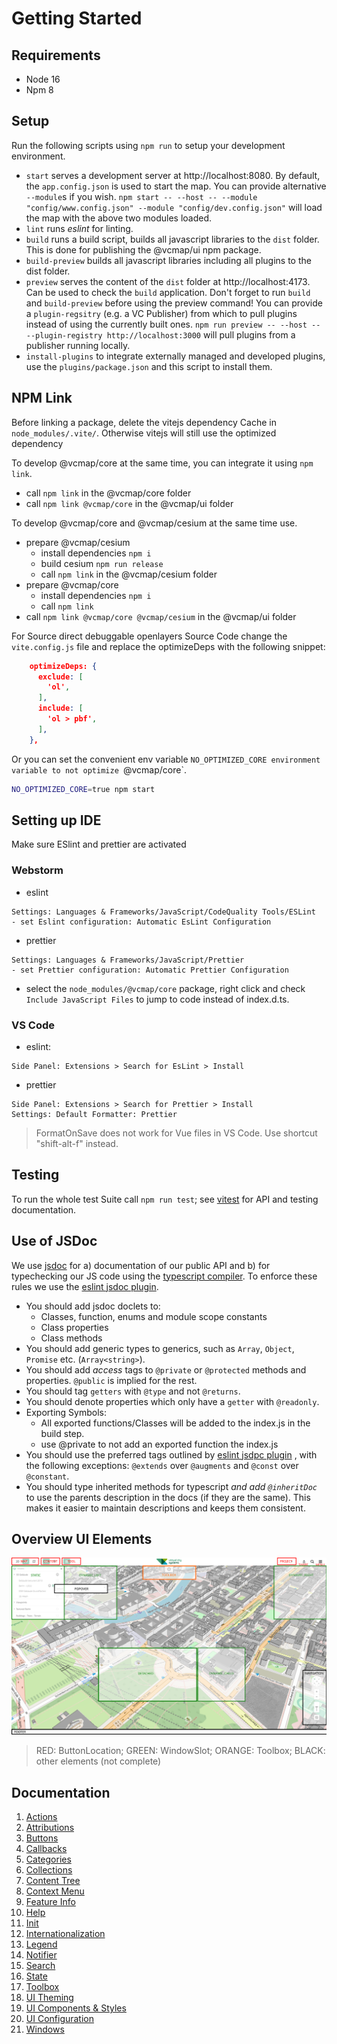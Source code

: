 # Getting Started

## Requirements

- Node 16
- Npm 8

## Setup

Run the following scripts using `npm run` to setup your development environment.

- `start` serves a development server at http://localhost:8080. By default, the `app.config.json` is used to start the
  map. You can provide alternative `--module`s if you wish. `npm start -- --host -- --module "config/www.config.json" --module "config/dev.config.json"`
  will load the map with the above two modules loaded.
- `lint` runs _eslint_ for linting.
- `build` runs a build script, builds all javascript libraries to the `dist` folder. This is done for publishing the
  @vcmap/ui npm package.
- `build-preview` builds all javascript libraries including all plugins to the dist folder.
- `preview` serves the content of the `dist` folder at http://localhost:4173. Can be used to check the `build` application.
  Don't forget to run `build` and `build-preview` before using the preview command!
  You can provide a `plugin-regsitry` (e.g. a VC Publisher) from which to pull plugins instead
  of using the currently built ones. `npm run preview -- --host -- --plugin-registry http://localhost:3000` will
  pull plugins from a publisher running locally.
- `install-plugins` to integrate externally managed and developed plugins, use the `plugins/package.json` and this script to
  install them.

## NPM Link

Before linking a package, delete the vitejs dependency Cache in `node_modules/.vite/`. Otherwise vitejs will still use
the optimized dependency

To develop @vcmap/core at the same time, you can integrate it using `npm link`.

- call `npm link` in the @vcmap/core folder
- call `npm link @vcmap/core` in the @vcmap/ui folder

To develop @vcmap/core and @vcmap/cesium at the same time use.

- prepare @vcmap/cesium
  - install dependencies `npm i`
  - build cesium `npm run release`
  - call `npm link` in the @vcmap/cesium folder
- prepare @vcmap/core
  - install dependencies `npm i`
  - call `npm link`
- call `npm link @vcmap/core @vcmap/cesium` in the @vcmap/ui folder

For Source direct debuggable openlayers Source Code change the `vite.config.js` file and replace the optimizeDeps with the
following snippet:

```json
    optimizeDeps: {
      exclude: [
        'ol',
      ],
      include: [
        'ol > pbf',
      ],
    },
```

Or you can set the convenient env variable `NO_OPTIMIZED_CORE environment variable to not
optimize `@vcmap/core`.

```bash
NO_OPTIMIZED_CORE=true npm start
```

## Setting up IDE

Make sure ESlint and prettier are activated

### Webstorm

- eslint

```
Settings: Languages & Frameworks/JavaScript/CodeQuality Tools/ESLint
- set Eslint configuration: Automatic EsLint Configuration
```

- prettier

```
Settings: Languages & Frameworks/JavaScript/Prettier
- set Prettier configuration: Automatic Prettier Configuration
```

- select the `node_modules/@vcmap/core` package, right click and check `Include JavaScript Files` to jump
  to code instead of index.d.ts.

### VS Code

- eslint:

```
Side Panel: Extensions > Search for EsLint > Install
```

- prettier

```
Side Panel: Extensions > Search for Prettier > Install
Settings: Default Formatter: Prettier
```

> FormatOnSave does not work for Vue files in VS Code. Use shortcut "shift-alt-f" instead.

## Testing

To run the whole test Suite call `npm run test`; see [vitest](https://vitest.dev/) for API and testing documentation.

## Use of JSDoc

We use [jsdoc](https://jsdoc.app/) for a) documentation of our public API and b) for typechecking our
JS code using the [typescript compiler](https://www.typescriptlang.org/docs/handbook/type-checking-javascript-files.html).
To enforce these rules we use the [eslint jsdoc plugin](https://github.com/gajus/eslint-plugin-jsdoc#readme).

- You should add jsdoc doclets to:
  - Classes, function, enums and module scope constants
  - Class properties
  - Class methods
- You should add generic types to generics, such as `Array`, `Object`, `Promise` etc. (`Array<string>`).
- You should add _access_ tags to `@private` or `@protected` methods and properties. `@public` is implied
  for the rest.
- You should tag `getters` with `@type` and not `@returns`.
- You should denote properties which only have a `getter` with `@readonly`.
- Exporting Symbols:
  - All exported functions/Classes will be added to the index.js in the build step.
  - use @private to not add an exported function the index.js
- You should use the preferred tags outlined by [eslint jsdpc plugin](https://github.com/gajus/eslint-plugin-jsdoc#default-preferred-aliases)
  , with the following exceptions: `@extends` over `@augments` and `@const` over `@constant`.
- You should type inherited methods for typescript _and add `@inheritDoc`_ to use the
  parents description in the docs (if they are the same). This makes it easier to maintain descriptions
  and keeps them consistent.

## Overview UI Elements

![UI Elements Overview](UI_OVERVIEW.svg)

> RED: ButtonLocation;
> GREEN: WindowSlot;
> ORANGE: Toolbox;
> BLACK: other elements (not complete)

## Documentation

1. [Actions](ACTIONS.md)
2. [Attributions](ATTRIBUTIONS.md)
3. [Buttons](BUTTONS.md)
4. [Callbacks](CALLBACKS.md)
5. [Categories](CATEGORIES.md)
6. [Collections](COLLECTIONS.md)
7. [Content Tree](CONTENT_TREE.md)
8. [Context Menu](CONTEXT_MENU.md)
9. [Feature Info](FEATURE_INFO.md)
10. [Help](HELP.md)
11. [Init](INIT.md)
12. [Internationalization](INTERNATIONALIZATION.md)
13. [Legend](LEGEND.md)
14. [Notifier](NOTIFIER.md)
15. [Search](SEARCH.md)
16. [State](STATE.md)
17. [Toolbox](TOOLBOX.md)
18. [UI Theming](UI_THEMING.md)
19. [UI Components & Styles](UI_COMPONENTS_STYLES.md)
20. [UI Configuration](UI_CONFIG.md)
21. [Windows](WINDOWS.md)
